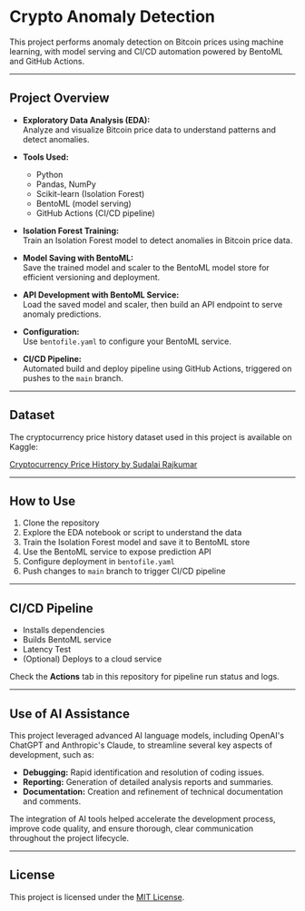 # Crypto Anomaly Detection

This project performs anomaly detection on Bitcoin prices using machine learning, with model serving and CI/CD automation powered by BentoML and GitHub Actions.

---

## Project Overview

- **Exploratory Data Analysis (EDA):**  
  Analyze and visualize Bitcoin price data to understand patterns and detect anomalies.

- **Tools Used:**  
  - Python  
  - Pandas, NumPy  
  - Scikit-learn (Isolation Forest)  
  - BentoML (model serving)  
  - GitHub Actions (CI/CD pipeline)

- **Isolation Forest Training:**  
  Train an Isolation Forest model to detect anomalies in Bitcoin price data.

- **Model Saving with BentoML:**  
  Save the trained model and scaler to the BentoML model store for efficient versioning and deployment.

- **API Development with BentoML Service:**  
  Load the saved model and scaler, then build an API endpoint to serve anomaly predictions.

- **Configuration:**  
  Use `bentofile.yaml` to configure your BentoML service.

- **CI/CD Pipeline:**  
  Automated build and deploy pipeline using GitHub Actions, triggered on pushes to the `main` branch.

---

## Dataset

The cryptocurrency price history dataset used in this project is available on Kaggle:

[Cryptocurrency Price History by Sudalai Rajkumar](https://www.kaggle.com/datasets/sudalairajkumar/cryptocurrencypricehistory)

---

## How to Use

1. Clone the repository  
2. Explore the EDA notebook or script to understand the data  
3. Train the Isolation Forest model and save it to BentoML store  
4. Use the BentoML service to expose prediction API  
5. Configure deployment in `bentofile.yaml`  
6. Push changes to `main` branch to trigger CI/CD pipeline  

---

## CI/CD Pipeline

- Installs dependencies  
- Builds BentoML service  
- Latency Test  
- (Optional) Deploys to a cloud service  

Check the **Actions** tab in this repository for pipeline run status and logs.

---

## Use of AI Assistance

This project leveraged advanced AI language models, including OpenAI's ChatGPT and Anthropic's Claude, to streamline several key aspects of development, such as:

- **Debugging:** Rapid identification and resolution of coding issues.
- **Reporting:** Generation of detailed analysis reports and summaries.
- **Documentation:** Creation and refinement of technical documentation and comments.

The integration of AI tools helped accelerate the development process, improve code quality, and ensure thorough, clear communication throughout the project lifecycle.

---

## License

This project is licensed under the [MIT License](./LICENSE).
